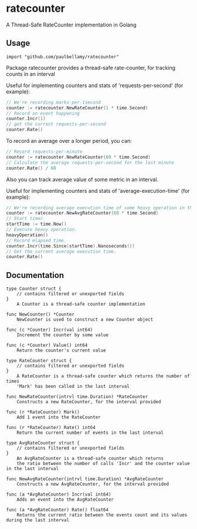 # ratecounter

A Thread-Safe RateCounter implementation in Golang

## Usage

```
import "github.com/paulbellamy/ratecounter"
```

Package ratecounter provides a thread-safe rate-counter, for tracking
counts in an interval

Useful for implementing counters and stats of 'requests-per-second' (for
example):

```go
// We're recording marks-per-1second
counter := ratecounter.NewRateCounter(1 * time.Second)
// Record an event happening
counter.Incr(1)
// get the current requests-per-second
counter.Rate()
```

To record an average over a longer period, you can:

```go
// Record requests-per-minute
counter := ratecounter.NewRateCounter(60 * time.Second)
// Calculate the average requests-per-second for the last minute
counter.Rate() / 60
```

Also you can track average value of some metric in an interval.

Useful for implementing counters and stats of 'average-execution-time' (for
example):

```go
// We're recording average execution time of some heavy operation in the last minute.
counter := ratecounter.NewAvgRateCounter(60 * time.Second)
// Start timer.
startTime := time.Now()
// Execute heavy operation.
heavyOperation()
// Record elapsed time.
counter.Incr(time.Since(startTime).Nanoseconds())
// Get the current average execution time.
counter.Rate()
```

## Documentation

```
type Counter struct {
    // contains filtered or unexported fields
}
    A Counter is a thread-safe counter implementation

func NewCounter() *Counter
    NewCounter is used to construct a new Counter object

func (c *Counter) Incr(val int64)
    Increment the counter by some value

func (c *Counter) Value() int64
    Return the counter's current value

type RateCounter struct {
    // contains filtered or unexported fields
}
    A RateCounter is a thread-safe counter which returns the number of times
    'Mark' has been called in the last interval

func NewRateCounter(intrvl time.Duration) *RateCounter
    Constructs a new RateCounter, for the interval provided

func (r *RateCounter) Mark()
    Add 1 event into the RateCounter

func (r *RateCounter) Rate() int64
    Return the current number of events in the last interval
    
type AvgRateCounter struct {
	// contains filtered or unexported fields
}
	An AvgRateCounter is a thread-safe counter which returns
    the ratio between the number of calls 'Incr' and the counter value in the last interval

func NewAvgRateCounter(intrvl time.Duration) *AvgRateCounter
	Constructs a new AvgRateCounter, for the interval provided

func (a *AvgRateCounter) Incr(val int64)
	Adds an event into the AvgRateCounter

func (a *AvgRateCounter) Rate() float64
	Returns the current ratio between the events count and its values during the last interval
```

